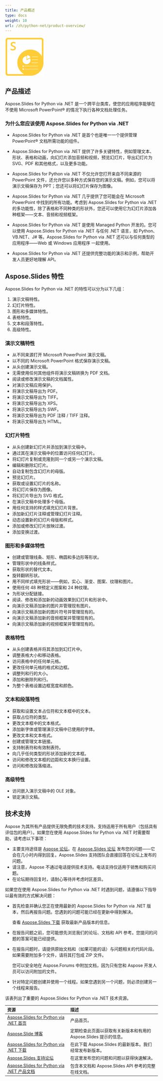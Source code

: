 ```yaml
---
title: 产品概述
type: docs
weight: 10
url: /zh/python-net/product-overview/
---
```


![todo:image_alt_text](aspose_slides-for-python.png)

## **产品描述**
Aspose.Slides for Python via .NET 是一个跨平台类库，使您的应用程序能够在不使用 Microsoft PowerPoint® 的情况下执行各种文档处理任务。

### 为什么您应该使用 Aspose.Slides for Python via .NET

- Aspose.Slides for Python via .NET 是首个也是唯一一个提供管理 PowerPoint® 文档所需功能的组件。
- Aspose.Slides for Python via .NET 提供了许多关键特性，例如管理文本、形状、表格和动画，向幻灯片添加音频和视频，预览幻灯片，导出幻灯片为 SVG、PDF 和其他格式，以及更多功能。
- Aspose.Slides for Python via .NET 不仅允许您打开来自不同来源的 PowerPoint 文件，还允许您以多种方式保存您的演示文稿。例如，您可以将演示文稿保存为 PPT；您还可以将幻灯片保存为图像。

- Aspose.Slides for Python via .NET 几乎提供了您可能会在 Microsoft PowerPoint 中找到的所有功能。考虑到 Aspose.Slides for Python via .NET 的多功能性，除了表格和不同种类的形状外，您还可以使用它为幻灯片添加各种框架——文本、音频和视频框架。
- Aspose.Slides for Python via .NET 是使用 Managed Python 开发的。您可以使用 Aspose.Slides for Python via .NET 与任何 .NET 语言，如 Python、VB.NET、J# 等。Aspose.Slides for Python via .NET 还可以与任何类型的应用程序——Web 或 Windows 应用程序 一起使用。
- Aspose.Slides for Python via .NET 还提供完整功能的演示和示例，帮助开发人员更好地理解 API。

## **Aspose.Slides 特性**
Aspose.Slides for Python via .NET 的特性可以分为以下几组：

1. 演示文稿特性。
1. 幻灯片特性。
1. 图形和多媒体特性。
1. 表格特性。
1. 文本和段落特性。
1. 高级特性。
### **演示文稿特性**
- 从不同来源打开 Microsoft PowerPoint 演示文稿。
- 以不同的 Microsoft PowerPoint 格式保存演示文稿。
- 从头创建演示文稿。
- 无需使用任何其他组件将演示文稿转换为 PDF 文档。
- 阅读或修改演示文稿的文档属性。
- 对演示文稿应用保护。
- 将演示文稿导出为 PDF。
- 将演示文稿导出为 TIFF。
- 将演示文稿导出为 XPS。
- 将演示文稿导出为 SWF。
- 将演示文稿导出为 PDF 注释 / TIFF 注释。
- 将演示文稿导出为 HTML。
### **幻灯片特性**
- 从头创建新幻灯片并添加到演示文稿中。
- 通过其在演示文稿中的位置访问任何幻灯片。
- 将幻灯片复制或克隆到同一个或另一个演示文稿。
- 编辑和删除幻灯片。
- 自动复制包含幻灯片的母版。
- 预览幻灯片。
- 获取或设置幻灯片的名称。
- 将幻灯片保存为图像。
- 将幻灯片导出为 SVG 格式。
- 在演示文稿中处理多个母版。
- 用任何支持的样式填充幻灯片背景。
- 添加新幻灯片注释或管理幻灯片注释。
- 动态设置新的幻灯片母版和样式。
- 添加或修改幻灯片放映过渡。
- 添加变换过渡。
### **图形和多媒体特性**
- 创建或管理线条、矩形、椭圆和多边形等形状。
- 管理形状中的线条样式。
- 获取形状的替代文本。
- 旋转翻转形状。
- 用不同样式填充形状——例如，实心、渐变、图案、纹理和图片。
- 使用任何 48 种预定义图案和 24 种纹理。
- 为形状分配链接。
- 阅读、修改和添加新的动画效果到幻灯片和形状中。
- 向演示文稿添加新的图片并管理现有图片。
- 向演示文稿添加新的图片符号并管理现有的。
- 向演示文稿添加新的音频框架并管理现有的。
- 向演示文稿添加新的视频框架并管理现有的。
### **表格特性**
- 从头创建表格并将其添加到幻灯片中。
- 调整表格大小和移动表格。
- 访问表格中的任何单元格。
- 更改任何单元格的格式和边框。
- 调整列和行的大小。
- 添加和删除列和行。
- 为整个表格设置边框宽度和颜色。
### **文本和段落特性**
- 获取和设置文本占位符和文本框中的文本。
- 获取占位符的类型。
- 更改文本框中的文本格式。
- 添加新字体或管理演示文稿中已使用的字体。
- 更改文本和文本格式。
- 创建或管理文本链接。
- 支持制表符和有效制表符。
- 向几乎任何类型的形状添加新的文本框。
- 访问和修改文本框的边距和文本换行设置。
- 访问和修改段落缩进。
### **高级特性**
- 访问嵌入演示文稿中的 OLE 对象。
- 锁定演示文稿。

## **技术支持**
Aspose 为其所有产品提供无限免费的技术支持。支持适用于所有用户（包括具有评估包的用户）。如果您在使用 Aspose.Slides for Python via .NET 时需要帮助，请考虑以下事项：

- 主要支持途径是 [Aspose 论坛](https://forum.aspose.com/)。在 [Aspose.Slides 论坛](https://forum.aspose.com/c/slides/11) 发布您的问题——它会在几小时内得到回复。Aspose.Slides 支持团队会直接回答在论坛上发布的问题。
- 请注意，Aspose 不通过电话提供技术支持。电话支持仅适用于销售和购买问题。
- 在论坛期待回复时，请耐心等待并考虑时区差异。

如果您在使用 Aspose.Slides for Python via .NET 时遇到问题，请遵循以下指导以最有效的方式解决问题：

- 首先检查并确认您正在使用最新的 Aspose.Slides for Python via .NET 版本，然后再报告问题。您遇到的问题可能已经在更新中得到解决。

  查看 [Aspose.Slides 下载](https://pypi.org/project/aspose.slides/) 获取最新产品版本的信息。

- 在报告问题之前，您可能想先浏览我们的论坛、文档和 API 参考。您提问的问题的答案可能已经提供。

- 在报告问题时，请提供原始文档和（如果可能的话）与问题相关的代码片段。如果需要附加多个文件，请将其打包成 ZIP 文件。

  您可以安全地在 Aspose.Forums 中附加文档，因为只有您和 Aspose 开发人员可以访问附加的文件。

- 针对特定问题创建并使用一个线程。如果您遇到另一个问题，则必须创建另一个线程来报告。

该表列出了重要的 Aspose.Slides for Python via .NET 技术资源。

|**资源**|**描述**|
| :- | :- |
|[Aspose.Slides for Python via .NET 首页](https://products.aspose.com/slides/python-net/)|产品首页。|
|[Aspose.Slide 博客](https://blog.aspose.com/category/slides/)|定期检查此页面以获取有关新版本和有用的 Aspose.Slides 提示的信息。|
|[Aspose.Slides for Python via .NET 下载](https://pypi.org/project/aspose.slides/)|在此下载 Aspose.Slides 的最新版本。我们经常发布新版本。|
|[Aspose.Slides 支持论坛](https://forum.aspose.com/c/slides/11)|在这里发布您的问题和问题以获得快速解决。|
|[Aspose.Slides for Python via .NET 产品文档](/slides/zh/python-net/)|包含本文档和 Aspose.Slides API 参考的完整在线文档。|
